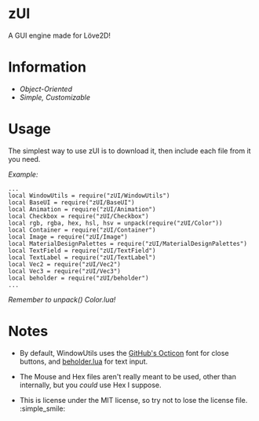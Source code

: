 # zUI

A GUI engine made for Löve2D!

# Information
* *Object-Oriented*
* *Simple, Customizable*

# Usage
The simplest way to use zUI is to download it, then include each file from it you need.

*Example:*

    ...
    local WindowUtils = require("zUI/WindowUtils")
    local BaseUI = require("zUI/BaseUI")
    local Animation = require("zUI/Animation")
    local Checkbox = require("zUI/Checkbox")
    local rgb, rgba, hex, hsl, hsv = unpack(require("zUI/Color"))
    local Container = require("zUI/Container")
    local Image = require("zUI/Image")
    local MaterialDesignPalettes = require("zUI/MaterialDesignPalettes")
    local TextField = require("zUI/TextField")
    local TextLabel = require("zUI/TextLabel")
    local Vec2 = require("zUI/Vec2")
    local Vec3 = require("zUI/Vec3")
    local beholder = require("zUI/beholder")
    ...

*Remember to unpack() Color.lua!*

# Notes

* By default, WindowUtils uses the [GitHub's Octicon](https://octicons.github.com/) font for close buttons, and [beholder.lua](https://github.com/kikito/beholder.lua) for text input.

* The Mouse and Hex files aren't really meant to be used, other than internally, but you *could* use Hex I suppose.

* This is license under the MIT license, so try not to lose the license file. :simple_smile:

